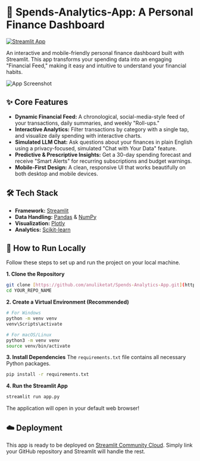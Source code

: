 # 💸 Spends-Analytics-App: A Personal Finance Dashboard

[![Streamlit App](https://static.streamlit.io/badges/streamlit_badge_black_white.svg)](https://YOUR_APP_URL_HERE)

An interactive and mobile-friendly personal finance dashboard built with Streamlit. This app transforms your spending data into an engaging "Financial Feed," making it easy and intuitive to understand your financial habits.

![App Screenshot](https://raw.githubusercontent.com/streamlit/example-data/main/finance_app_demo.png)

## ✨ Core Features

* **Dynamic Financial Feed:** A chronological, social-media-style feed of your transactions, daily summaries, and weekly "Roll-ups."
* **Interactive Analytics:** Filter transactions by category with a single tap, and visualize daily spending with interactive charts.
* **Simulated LLM Chat:** Ask questions about your finances in plain English using a privacy-focused, simulated "Chat with Your Data" feature.
* **Predictive & Prescriptive Insights:** Get a 30-day spending forecast and receive "Smart Alerts" for recurring subscriptions and budget warnings.
* **Mobile-First Design:** A clean, responsive UI that works beautifully on both desktop and mobile devices.

## 🛠️ Tech Stack

* **Framework:** [Streamlit](https://streamlit.io/)
* **Data Handling:** [Pandas](https://pandas.pydata.org/) & [NumPy](https://numpy.org/)
* **Visualization:** [Plotly](https://plotly.com/)
* **Analytics:** [Scikit-learn](https://scikit-learn.org/)

## 🚀 How to Run Locally

Follow these steps to set up and run the project on your local machine.

**1. Clone the Repository**
```bash
git clone [https://github.com/anuliketat/Spends-Analytics-App.git](https://github.com/anuliketat/Spends-Analytics-App.git)
cd YOUR_REPO_NAME
```

**2. Create a Virtual Environment (Recommended)**
```bash
# For Windows
python -m venv venv
venv\Scripts\activate

# For macOS/Linux
python3 -m venv venv
source venv/bin/activate
```

**3. Install Dependencies**
The `requirements.txt` file contains all necessary Python packages.
```bash
pip install -r requirements.txt
```

**4. Run the Streamlit App**
```bash
streamlit run app.py
```
The application will open in your default web browser!

## ☁️ Deployment

This app is ready to be deployed on [Streamlit Community Cloud](https://streamlit.io/cloud). Simply link your GitHub repository and Streamlit will handle the rest.

